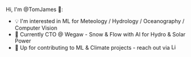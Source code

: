 
Hi, I'm @TomJames 👋:

- 💡 I'm interested in ML for Meteology / Hydrology / Oceanography / Computer Vision 
- 🧊 Currently CTO @ Wegaw - Snow & Flow with AI for Hydro & Solar Power
- 🤙 Up for contributing to ML & Climate projects - reach out via <a href="https://www.linkedin.com/in/thomas-j-393969162/"><img src="https://upload.wikimedia.org/wikipedia/commons/8/81/LinkedIn_icon.svg" alt="LinkedIn" width="15" height="15"></a>

